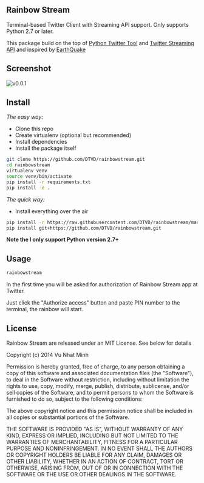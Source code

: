 ## Rainbow Stream
Terminal-based Twitter Client with Streaming API support. Only supports Python 2.7 or later.

This package build on the top of [Python Twitter Tool](http://mike.verdone.ca/twitter/) and [Twitter Streaming API](https://dev.twitter.com/docs/api/streaming) and inspired by [EarthQuake](https://github.com/jugyo/earthquake)

## Screenshot
![v0.0.1](https://raw.githubusercontent.com/DTVD/rainbowstream/master/screenshot/RainbowStreamv0.0.1.png)

## Install
*The easy way:*
* Clone this repo
* Create virtualenv (optional but recommended)
* Install dependencies
* Install the package itself

```bash
git clone https://github.com/DTVD/rainbowstream.git
cd rainbowstream
virtualenv venv
source venv/bin/activate
pip install -r requirements.txt
pip install -e .
```
*The quick way:*
* Install everything over the air

```bash
pip install -r https://raw.githubusercontent.com/DTVD/rainbowstream/master/requirements.txt
pip install git+https://github.com/DTVD/rainbowstream.git
```
**Note the I only support Python version 2.7+**

## Usage
```bash
rainbowstream
```
In the first time you will be asked for authorization of Rainbow Stream app at Twitter.

Just click the "Authorize access" button and paste PIN number to the terminal, the rainbow will start.

## License
Rainbow Stream are released under an MIT License. See below for details

Copyright (c) 2014 Vu Nhat Minh

Permission is hereby granted, free of charge, to any person
obtaining a copy of this software and associated documentation
files (the "Software"), to deal in the Software without
restriction, including without limitation the rights to use,
copy, modify, merge, publish, distribute, sublicense, and/or sell
copies of the Software, and to permit persons to whom the
Software is furnished to do so, subject to the following
conditions:

The above copyright notice and this permission notice shall be
included in all copies or substantial portions of the Software.

THE SOFTWARE IS PROVIDED "AS IS", WITHOUT WARRANTY OF ANY KIND,
EXPRESS OR IMPLIED, INCLUDING BUT NOT LIMITED TO THE WARRANTIES
OF MERCHANTABILITY, FITNESS FOR A PARTICULAR PURPOSE AND
NONINFRINGEMENT. IN NO EVENT SHALL THE AUTHORS OR COPYRIGHT
HOLDERS BE LIABLE FOR ANY CLAIM, DAMAGES OR OTHER LIABILITY,
WHETHER IN AN ACTION OF CONTRACT, TORT OR OTHERWISE, ARISING
FROM, OUT OF OR IN CONNECTION WITH THE SOFTWARE OR THE USE OR
OTHER DEALINGS IN THE SOFTWARE.

